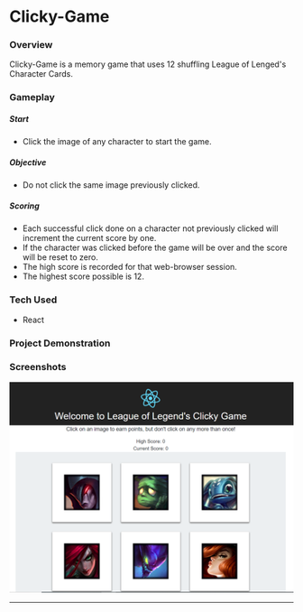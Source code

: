 # Clicky-Game

### **Overview**

Clicky-Game is a memory game that uses 12 shuffling League of Lenged's Character Cards. 

### **Gameplay**

##### **Start**
* Click the image of any character to start the game. 

##### **Objective**
* Do not click the same image previously clicked.

##### **Scoring**
* Each successful click done on a character not previously clicked will increment the current score by one. 
* If the character was clicked before the game will be over and the score will be reset to zero.
* The high score is recorded for that web-browser session.
* The highest score possible is 12.

### **Tech Used**

* React

### **Project Demonstration**


### Screenshots ###

![Full Site](./screenshot.png)

---------------------
